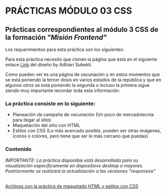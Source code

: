 # PRÁCTICAS MÓDULO 03 CSS

## Prácticas correspondientes al módulo  3 **CSS** de la formación *"Misión Frontend"*

Los requerimientos para esta práctica son los siguientes:

Para esta práctica necesito que clonen la página que está en el siguiente enlace [Link](practice/assets/images/landingVacunación.png) del diseño by Adhiari Subekti.

Como pueden ver es una página de vacunación y en estos momentos que se está poniendo la tercer dosis en varios estados de la república y que en algunos otros se está poniendo la segunda o incluso la primera sigue siendo muy importante recordar toda esta información.

### La práctica consiste en lo siguiente:

* Planeación de campaña de vacunación (Un poco de mercadotecnia para llegar al sitio)
* Maquetación del sitio con HTML
* Estilos con CSS (Lo más acercado posible, pueden ser otras imágenes, íconos o colores, pero tiene que ser lo más cercano que puedas)

<!-- ### Bonus:

* Bonus de diseños o páginas adicionales (Totalmente a tu creatividad)
* Bonus de despliegue de la página -->

### Contenido<br> 

*IMPORTANTE: La práctica disponible está desarrollada para su visualización específicamente en dispositiovs desktop o mayores. Postriormente se realizará la actualización a las versiones "responsive"*<br><br>

[Archivos con la práctica de maquetado HTML y estilos con CSS](./practice/)